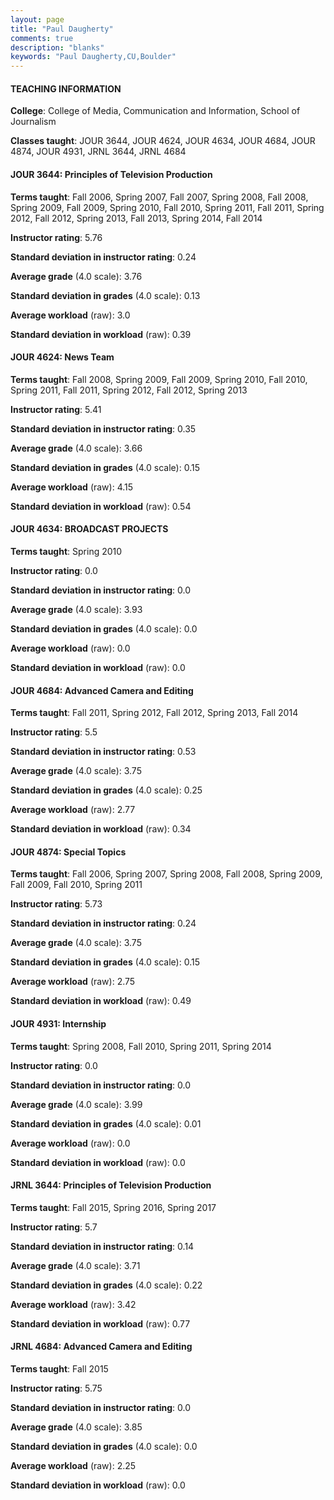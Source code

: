 ```yaml
---
layout: page
title: "Paul Daugherty" 
comments: true
description: "blanks"
keywords: "Paul Daugherty,CU,Boulder"
---
```

<head>
<script src="https://ajax.googleapis.com/ajax/libs/jquery/2.1.3/jquery.min.js"></script>
<script src="https://dl.dropboxusercontent.com/s/pc42nxpaw1ea4o9/highcharts.js?dl=0"></script>
<!-- <script src="../assets/js/highcharts.js"></script> -->
<style type="text/css">@font-face {
	font-family: "Bebas Neue";
	src: url(https://www.filehosting.org/file/details/544349/BebasNeue Regular.otf) format("opentype");
	}
	h1.Bebas { 
		font-family: "Bebas Neue", Verdana, Tahoma;
	}
</style>
</head>
	   
#### TEACHING INFORMATION

**College**: College of Media, Communication and Information, School of Journalism

**Classes taught**: JOUR 3644, JOUR 4624, JOUR 4634, JOUR 4684, JOUR 4874, JOUR 4931, JRNL 3644, JRNL 4684

#### JOUR 3644: Principles of Television Production

**Terms taught**: Fall 2006, Spring 2007, Fall 2007, Spring 2008, Fall 2008, Spring 2009, Fall 2009, Spring 2010, Fall 2010, Spring 2011, Fall 2011, Spring 2012, Fall 2012, Spring 2013, Fall 2013, Spring 2014, Fall 2014

**Instructor rating**: 5.76

**Standard deviation in instructor rating**: 0.24

**Average grade** (4.0 scale): 3.76

**Standard deviation in grades** (4.0 scale): 0.13

**Average workload** (raw): 3.0

**Standard deviation in workload** (raw): 0.39

#### JOUR 4624: News Team

**Terms taught**: Fall 2008, Spring 2009, Fall 2009, Spring 2010, Fall 2010, Spring 2011, Fall 2011, Spring 2012, Fall 2012, Spring 2013

**Instructor rating**: 5.41

**Standard deviation in instructor rating**: 0.35

**Average grade** (4.0 scale): 3.66

**Standard deviation in grades** (4.0 scale): 0.15

**Average workload** (raw): 4.15

**Standard deviation in workload** (raw): 0.54

#### JOUR 4634: BROADCAST PROJECTS

**Terms taught**: Spring 2010

**Instructor rating**: 0.0

**Standard deviation in instructor rating**: 0.0

**Average grade** (4.0 scale): 3.93

**Standard deviation in grades** (4.0 scale): 0.0

**Average workload** (raw): 0.0

**Standard deviation in workload** (raw): 0.0

#### JOUR 4684: Advanced Camera and Editing

**Terms taught**: Fall 2011, Spring 2012, Fall 2012, Spring 2013, Fall 2014

**Instructor rating**: 5.5

**Standard deviation in instructor rating**: 0.53

**Average grade** (4.0 scale): 3.75

**Standard deviation in grades** (4.0 scale): 0.25

**Average workload** (raw): 2.77

**Standard deviation in workload** (raw): 0.34

#### JOUR 4874: Special Topics

**Terms taught**: Fall 2006, Spring 2007, Spring 2008, Fall 2008, Spring 2009, Fall 2009, Fall 2010, Spring 2011

**Instructor rating**: 5.73

**Standard deviation in instructor rating**: 0.24

**Average grade** (4.0 scale): 3.75

**Standard deviation in grades** (4.0 scale): 0.15

**Average workload** (raw): 2.75

**Standard deviation in workload** (raw): 0.49

#### JOUR 4931: Internship

**Terms taught**: Spring 2008, Fall 2010, Spring 2011, Spring 2014

**Instructor rating**: 0.0

**Standard deviation in instructor rating**: 0.0

**Average grade** (4.0 scale): 3.99

**Standard deviation in grades** (4.0 scale): 0.01

**Average workload** (raw): 0.0

**Standard deviation in workload** (raw): 0.0

#### JRNL 3644: Principles of Television Production

**Terms taught**: Fall 2015, Spring 2016, Spring 2017

**Instructor rating**: 5.7

**Standard deviation in instructor rating**: 0.14

**Average grade** (4.0 scale): 3.71

**Standard deviation in grades** (4.0 scale): 0.22

**Average workload** (raw): 3.42

**Standard deviation in workload** (raw): 0.77

#### JRNL 4684: Advanced Camera and Editing

**Terms taught**: Fall 2015

**Instructor rating**: 5.75

**Standard deviation in instructor rating**: 0.0

**Average grade** (4.0 scale): 3.85

**Standard deviation in grades** (4.0 scale): 0.0

**Average workload** (raw): 2.25

**Standard deviation in workload** (raw): 0.0


